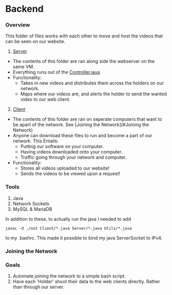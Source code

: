# Backend

### Overview
This folder of files works with each other to move and host the videos that can be seen on our website.

1. [Server](./src/Server)
  * The contents of this folder are ran along side the webserver on the same VM. 
  * Everything runs out of the [Controller.java](./src/Server/Controller.java)
  * Functionality: 
    * Takes in new videos and distributes them across the holders on our network.
    * Maps where our videos are, and alerts the holder to send the wanted video to our web client.
2. [Client](./src/Client)
  * The contents of this folder are ran on seperate computers that want to be apart of the network. See [Joining the Network](#Joining the Network)
  * Anyone can download these files to run and become a part of our network. This Entails:
    * Putting our software on your computer.
    * Having videos downloaded onto your computer.
    * Traffic going through your network and computer.
  * Functionality:
    * Stores all videos uploaded to our website!
    * Sends the videos to be viewed upon a request!  

### Tools
1. Java
2. Network Sockets
3. MySQL & MariaDB

In addition to these, to actually run the java I needed to add
```
javac -d ./out Client/*.java Server/*.java Utils/*.java 
```
to my .bashrc. This made it possible to bind my java ServerSocket to IPv4.
### Joining the Network



### Goals

1. Automate joining the network to a simple bash script.
2. Have each 'Holder' shoot their data to the web clients directly. Rather than through our server.


